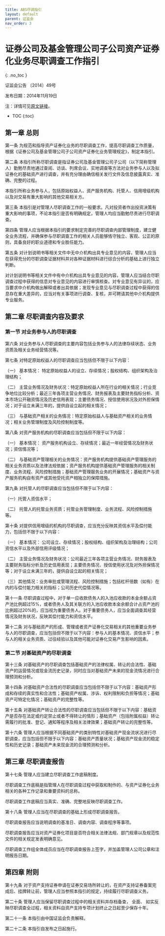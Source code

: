 ```yaml
---
title: ABS尽调指引
layout: default
parent: 证监会
nav_order: 3
---
```


# 证券公司及基金管理公司子公司资产证券化业务尽职调查工作指引
{: .no_toc }

证监会公告 〔2014〕49号

发布日期：2014年11月19日

注：详情可见[原文链接](http://www.csrc.gov.cn/csrc/c101802/c1045426/content.shtml)。

- TOC
{:toc}

## 第一章 总则

第一条 为规范和指导资产证券化业务的尽职调查工作，提高尽职调查工作质量，根据《证券公司及基金管理公司子公司资产证券化业务管理规定》，制定本指引。

第二条 本指引所称尽职调查是指证券公司及基金管理公司子公司（以下简称管理人）勤勉尽责地通过查阅、访谈、列席会议、实地调查等方法对业务参与人以及拟证券化的基础资产进行调查，并有充分理由确信相关发行文件及信息披露真实、准确、完整的过程。

本指引所称业务参与人，包括原始权益人、资产服务机构、托管人、信用增级机构以及对交易有重大影响的其他交易相关方。

第三条 本指引是对管理人尽职调查工作的一般要求。凡对投资者作出投资决策有重大影响的事项，不论本指引是否有明确规定，管理人均应当勤勉尽责进行尽职调查。

第四条 管理人应当根据本指引的要求制定完善的尽职调查内部管理制度，建立健全业务流程，并确保参与尽职调查工作的相关人员能够恪守独立、客观、公正的原则，具备良好的职业道德和专业胜任能力。

第五条 对计划说明书等相关文件中无中介机构出具专业意见的内容，管理人应当在获得充分的尽职调查证据材料并对各种证据材料进行综合分析的基础上进行独立判断。

对计划说明书等相关文件中有中介机构出具专业意见的内容，管理人应当结合尽职调查过程中获得的信息对专业意见的内容进行审慎核查。对专业意见有异议的，应当要求中介机构做出解释或者出具依据；发现专业意见与尽职调查过程中获得的信息存在重大差异的，应当对有关事项进行调查、复核，并可聘请其他中介机构提供专业服务。

## 第二章 尽职调查内容及要求

### 第一节 对业务参与人的尽职调查

第六条 对业务参与人尽职调查的主要内容包括业务参与人的法律存续状态、业务资质及相关业务经营情况等。

第七条 对特定原始权益人的尽职调查应当包括但不限于以下内容：

（一） 基本情况： 特定原始权益人的设立、存续情况；股权结构、组织架构及治理结构；

（二） 主营业务情况及财务状况：特定原始权益人所在行业的相关情况；行业竞争地位比较分析；最近三年各项主营业务情况、财务报表及主要财务指标分析、资本市场公开融资情况及历史信用表现；主要债务情况、授信使用状况及对外担保情况；对于设立未满三年的，提供自设立起的相关情况；

（三） 与基础资产相关的业务情况：特定原始权益人与基础资产相关的业务情况；相关业务管理制度及风险控制制度等。

第八条 对资产服务机构的尽职调查应当包括但不限于以下内容：

（一） 基本情况： 资产服务机构设立、存续情况；最近一年经营情况及财务状况；资信情况等；

（二） 与基础资产管理相关的业务情况：资产服务机构提供基础资产管理服务的相关业务资质以及法律法规依据；资产服务机构提供基础资产管理服务的相关制度、业务流程、风险控制措施；基础资产管理服务业务的开展情况；基础资产与资产服务机构自有资产或其他受托资产相独立的保障措施。

第九条 对托管人的尽职调查应当包括但不限于以下内容：

（一）托管人资信水平；

（二） 托管人的托管业务资质；托管业务管理制度、业务流程、风险控制措施等。

第十条 对提供信用增级的机构的尽职调查，应当充分反映其资信水平及偿付能力，包括但不限于以下内容：

（一） 基本情况： 公司设立、存续情况；股权结构、组织架构及治理结构；公司资信水平以及外部信用评级情况；

（二） 主营业务情况及财务状况：公司最近三年各项主营业务情况、财务报表及主要财务指标分析及历史信用表现；主要债务情况、授信使用状况及对外担保情况等；对于设立未满三年的，提供自设立起的相关情况；

（三）其他情况：业务审批或管理流程、风险控制措施；包括杠杆倍数（如有）在内的与偿付能力相关的指标；公司历史代偿情况等。

第十一条 尽职调查过程中，对于单一应收款债务人的入池应收款的本金余额占资产池比例超过15%，或者债务人及其关联方的入池应收款本金余额合计占资产池的比例超过20%的，应当视为重要债务人。对于重要债务人，应当全面调查其经营情况及财务状况，反映其偿付能力和资信水平。

第十二条 对与基础资产的形成、管理或者资产证券化交易相关的其他重要业务参与人的尽职调查，应当包括但不限于以下内容：参与人的基本情况、资信水平；参与人的相关业务资质、过往经验以及其他可能对证券化交易产生影响的因素。

### 第二节 对基础资产的尽职调查

第十三条 对基础资产的尽职调查包括基础资产的法律权属、转让的合法性、基础资产的运营情况或现金流历史记录，同时应当对基础资产未来的现金流情况进行合理预测和分析。

第十四条 对基础资产合法性的尽职调查应当包括但不限于以下内容：基础资产形成和存续的真实性和合法性；基础资产权属、涉诉、权利限制和负担等情况；基础资产可特定化情况；基础资产的完整性等。

第十五条 对基础资产转让合法性的尽职调查应当包括但不限于以下内容：基础资产是否存在法定或约定禁止或者不得转让的情形；基础资产（包括附属权益）转让需履行的批准、登记、通知等程序及相关法律效果；基础资产转让的完整性等。

第十六条 管理人应当根据不同基础资产的类别特性对基础资产现金流状况进行尽职调查，应当包括但不限于以下内容：基础资产质量状况；基础资产现金流的稳定性和历史记录；基础资产未来现金流的合理预测和分析。

## 第三章 尽职调查报告

第十七条 管理人应当建立尽职调查工作底稿制度。

尽职调查工作底稿是指管理人在尽职调查过程中获取和制作的、与资产证券化业务相关的各种工作记录和重要资料的总称。

尽职调查工作底稿应当真实、准确、完整地反映尽职调查工作。

第十八条 管理人应当在尽职调查的基础上形成尽职调查报告。

尽职调查报告应当说明调查的基准日、调查内容、调查程序等事项。

尽职调查报告应当对资产证券化项目是否符合相关法律法规、部门规章以及规范性文件的相关规定发表明确意见。

尽职调查工作组全体成员应当在尽职调查报告上签字，并加盖管理人公司公章和注明报告日期。

## 第四章 附则

第十九条 对于资产支持证券申请在证券交易场所转让的，在资产支持证券备案完成后、挂牌转让前，管理人应当参照本指引的规定，持续履行尽职调查义务。

第二十条 管理人应当保留尽职调查过程中的相关资料并存档备查， 全面、 如实反映尽职调查全过程，相关资料自资产支持专项计划终止之日起至少保存十年。

第二十一条 本指引由中国证监会负责解释。

第二十二条 本指引自发布之日起施行。